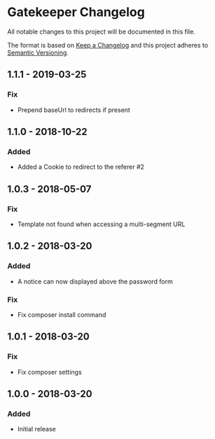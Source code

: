 # Gatekeeper Changelog

All notable changes to this project will be documented in this file.

The format is based on [Keep a Changelog](http://keepachangelog.com/) and this project adheres to [Semantic Versioning](http://semver.org/).

## 1.1.1 - 2019-03-25
### Fix
- Prepend baseUrl to redirects if present

## 1.1.0 - 2018-10-22
### Added
- Added a Cookie to redirect to the referer #2

## 1.0.3 - 2018-05-07
### Fix
- Template not found when accessing a multi-segment URL

## 1.0.2 - 2018-03-20
### Added
- A notice can now displayed above the password form

### Fix
- Fix composer install command

## 1.0.1 - 2018-03-20
### Fix
- Fix composer settings

## 1.0.0 - 2018-03-20
### Added
- Initial release
